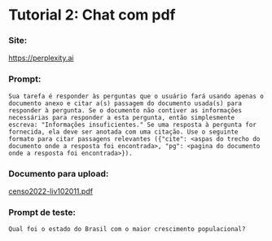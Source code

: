 # Tutorial 2: Chat com pdf

### Site:
https://perplexity.ai

### Prompt:
```
Sua tarefa é responder às perguntas que o usuário fará usando apenas o documento anexo e citar a(s) passagem do documento usada(s) para responder à pergunta. Se o documento não contiver as informações necessárias para responder a esta pergunta, então simplesmente escreva: "Informações insuficientes." Se uma resposta à pergunta for fornecida, ela deve ser anotada com uma citação. Use o seguinte formato para citar passagens relevantes ({"cite": <aspas do trecho do documento onde a resposta foi encontrada>, "pg": <pagina do documento onde a resposta foi encontrada>}).
```

### Documento para upload:
[censo2022-liv102011.pdf](./censo2022-liv102011.pdf)

### Prompt de teste:
```
Qual foi o estado do Brasil com o maior crescimento populacional?
```
